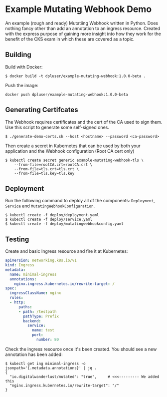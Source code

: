 # Example Mutating Webhook Demo

An example (rough and ready) Mutatiing Webhook written in Python. Does nothing fancy other than add an annotation to an ingress resource. Created with the express purpose of gaining more insight into how they work for the benefit of the CKS exam in which these are covered as a topic.

## Building

Build with Docker:

```shell
$ docker build -t dpluser/example-mutating-webhook:1.0.0-beta .
```

Push the image:

```shell
docker push dpluser/example-mutating-webhook:1.0.0-beta 
```

## Generating Certifcates

The Webhook requires certificates and the cert of the CA used to sign them. Use this script to generate some self-signed ones.

```
$ ./generate-demo-certs.sh --host <hostname> --password <ca-password>
```

Then create a secret in Kubernetes that can be used by both your application and the Webhook configuration (Root CA cert only)

```shell
$ kubectl create secret generic example-mutating-webhook-tls \
    --from-file=rootCA.crt=rootCA.crt \
    --from-file=tls.crt=tls.crt \
    --from-file=tls.key=tls.key
```

## Deployment

Run the following command to deploy all of the components: `Deployment`, `Service` and `MutatingWebhookConfiguration`. 

```shell
$ kubectl create -f deploy/deployment.yaml
$ kubectl create -f deploy/service.yaml
$ kubectl create -f deploy/mutatingwebhookconfig.yaml
```

## Testing

Create and basic Ingress resource and fire it at Kubernetes:

```yaml
apiVersion: networking.k8s.io/v1
kind: Ingress
metadata:
  name: minimal-ingress
  annotations:
    nginx.ingress.kubernetes.io/rewrite-target: /
spec:
  ingressClassName: nginx
  rules:
  - http:
      paths:
      - path: /testpath
        pathType: Prefix
        backend:
          service:
            name: test
            port:
              number: 80
```

Check the ingress resource once it's been created. You should see a new annotation has been added:

```shell
$ kubectl get ing minimal-ingress -o jsonpath='{.metadata.annotations}' | jq .
{
  "io.digitalwanderlust/mutated": "true",     # <<<--------- We added this
  "nginx.ingress.kubernetes.io/rewrite-target": "/"
}

```
